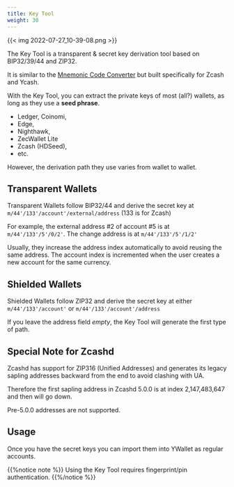 ```yaml
---
title: Key Tool
weight: 30
---
```


{{< img 2022-07-27_10-39-08.png >}}

The Key Tool is a transparent & secret key derivation tool based
on BIP32/39/44 and ZIP32.

It is similar to the [Mnemonic Code Converter](https://iancoleman.io/bip39/) but built specifically for Zcash and Ycash.

With the Key Tool, you can extract 
the private keys of most (all?) wallets,
as long as they use a **seed phrase**.

- Ledger, Coinomi,
- Edge,
- Nighthawk,
- ZecWallet Lite
- Zcash (HDSeed),
- etc.

However, the derivation path they use varies from wallet to wallet.

## Transparent Wallets

Transparent Wallets follow BIP32/44 and derive the secret key at
`m/44'/133'/account'/external/address` (133 is for Zcash)

For example, the external address #2 of account #5
is at `m/44'/133'/5'/0/2'`.
The change address is at `m/44'/133'/5'/1/2'`

Usually, they increase the address index automatically
to avoid reusing the same address.
The account index is incremented when the user creates
a new account for the same currency.

## Shielded Wallets

Shielded Wallets follow ZIP32 and derive the secret key at
either
`m/44'/133'/account'` or `m/44'/133'/account'/address`

If you leave the address field *empty*, the Key Tool
will generate the first type of path.

## Special Note for Zcashd

Zcashd has support for ZIP316 (Unified Addresses)
and generates its legacy sapling addresses
backward from the end to avoid clashing with UA.

Therefore the first sapling address in Zcashd 5.0.0
is at index 2,147,483,647 and then will go down.

Pre-5.0.0 addresses are not supported.

## Usage

Once you have the secret keys you can import them
into YWallet as regular accounts.

{{%notice note %}}
Using the Key Tool requires fingerprint/pin authentication.
{{%/notice %}}
